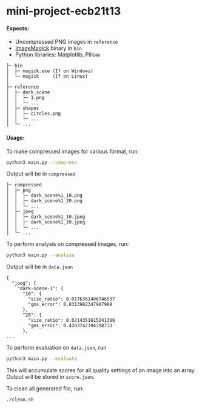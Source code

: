 # mini-project-ecb21t13

#### Expects:

- Uncompressed PNG images in `reference`
- [ImageMagick](https://imagemagick.org/script/download.php) binary in `bin`
- Python libraries: Matplotlib, Pillow

```
├─ bin
│  ├─ magick.exe (If on Windows) 
│  └─ magick     (If on Linux)
│  
├─ reference
│  ├─ dark_scene
│  │  ├─ 1.png
│  │  └─ ...
│  ├─ shapes
│  │  ├─ circles.png
│  │  └─ ...
│  └─ ...
```

#### Usage:

To make compressed images for various format, run:
```bash
python3 main.py --compress
```

Output will be in `compressed`
```
├─ compressed
│  ├─ png
│  │  ├─ dark_scene%1_10.png
│  │  ├─ dark_scene%1_20.png
│  │  └─ ...
│  ├─ jpeg
│  │  ├─ dark_scene%1_10.jpeg
│  │  ├─ dark_scene%1_20.jpeg
│  │  └─ ...
│  └─ ...
```

To perform analysis on compressed images, run:
```bash
python3 main.py --analyze
```

Output will be in `data.json`
```
{
  "jpeg": {
    "dark-scene-1": {
      "10": {
        "size_ratio": 0.0176361406746537
        "gms_error": 0.8313982347987988
      },
      "20": {
        "size_ratio": 0.0214351615241386
        "gms_error": 0.4203742394398733
      },
...
```

To perform evaluation on `data.json`, run
```bash
python3 main.py --evaluate
```
This will accumulate scores for all quality settings of an image into an array. Output will be stored in `score.json`.

To clean all generated file, run:
```bash
./clean.sh
```

